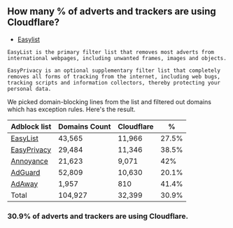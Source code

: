 ## How many % of adverts and trackers are using Cloudflare?


- [Easylist](https://web.archive.org/web/20210516110248/https://easylist.to/)
```
EasyList is the primary filter list that removes most adverts from international webpages, including unwanted frames, images and objects.

EasyPrivacy is an optional supplementary filter list that completely removes all forms of tracking from the internet, including web bugs, tracking scripts and information collectors, thereby protecting your personal data.
```


We picked domain-blocking lines from the list and filtered out domains which has exception rules.
Here's the result.


| Adblock list | Domains Count | Cloudflare | % |
| --- | --- | --- | --- |
| [EasyList](https://easylist.to/easylist/easylist.txt) | 43,565 | 11,966 | 27.5% |
| [EasyPrivacy](https://easylist.to/easylist/easyprivacy.txt) | 29,484 | 11,346 | 38.5% |
| [Annoyance](https://secure.fanboy.co.nz/fanboy-annoyance.txt) | 21,623 | 9,071 | 42% |
| [AdGuard](https://adguardteam.github.io/AdGuardSDNSFilter/Filters/filter.txt) | 52,809 | 10,630 | 20.1% |
| [AdAway](https://raw.githubusercontent.com/AdAway/adaway.github.io/master/hosts.txt) | 1,957 | 810 | 41.4% |
| Total | 104,927 | 32,399 | 30.9% |


### 30.9% of adverts and trackers are using Cloudflare.